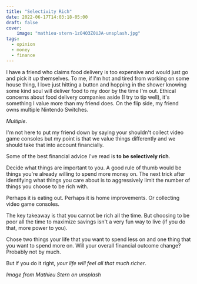 ```yaml
---
title: "Selectivity Rich"
date: 2022-06-17T14:03:18-05:00
draft: false
cover:
    image: "mathieu-stern-1zO4O3Z0UJA-unsplash.jpg"
tags:
  - opinion
  - money
  - finance
---
```


I have a friend who claims food delivery is too expensive and would just go and pick it up themselves.
To me, if I'm hot and tired from working on some house thing, I love just hitting a button and hopping in the shower knowing some kind soul will deliver food to my door by the time I'm out.
Ethical concerns about food delivery companies aside (I try to tip well), it's something I value more than my friend does.
On the flip side, my friend owns multiple Nintendo Switches.

*Multiple*.

I'm not here to put my friend down by saying your shouldn't collect video game consoles but my point is that we value things differently and we should take that into account financially.

Some of the best financial advice I've read is **to be selectively rich**.

Decide what things are important to you.
A good rule of thumb would be things you're already willing to spend more money on.
The next trick after identifying what things you care about is to aggressively limit the number of things you choose to be rich with.

Perhaps it is eating out.
Perhaps it is home improvements.
Or collecting video game consoles.

The key takeaway is that you cannot be rich all the time.
But choosing to be poor all the time to maximize savings isn't a very fun way to live (if you do that, more power to you).

Chose two things your life that you want to spend less on and one thing that you want to spend more on.
Will your overall financial outcome change? Probably not by much.

But if you do it right, *your life will feel all that much richer*.


_Image from Mathieu Stern on unsplash_
